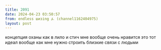 ```yaml
---
title: 2091
date: 2024-04-23 03:50:57
from: endless шизing ⍼ (channel1162404975)
layout: post
---
```


концепция оханы как в лило и стич мне вообще очень нравится
это тот идеал вообще как мне нужно строить близкие связи с людьми
